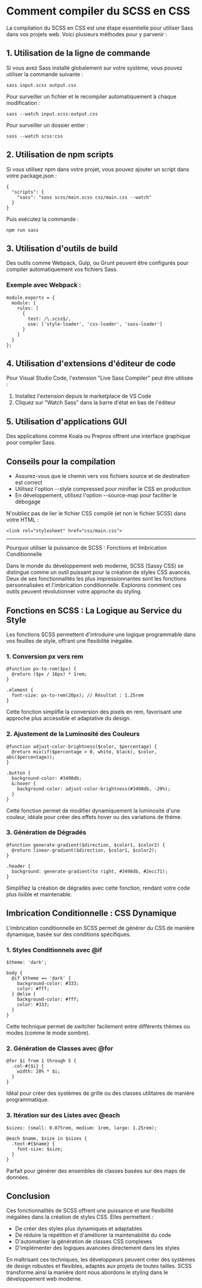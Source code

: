 # Comment compiler du SCSS en CSS

La compilation du SCSS en CSS est une étape essentielle pour utiliser Sass dans vos projets web. Voici plusieurs méthodes pour y parvenir :

## 1. Utilisation de la ligne de commande

Si vous avez Sass installé globalement sur votre système, vous pouvez utiliser la commande suivante :

```
sass input.scss output.css
```

Pour surveiller un fichier et le recompiler automatiquement à chaque modification :

```
sass --watch input.scss:output.css
```
Pour surveiller un dossier entier :

```
sass --watch scss:css
```

## 2. Utilisation de npm scripts

Si vous utilisez npm dans votre projet, vous pouvez ajouter un script dans votre package.json :

```
{
  "scripts": {
    "sass": "sass scss/main.scss css/main.css --watch"
  }
}
```

Puis exécutez la commande :

```
npm run sass
```

## 3. Utilisation d'outils de build

Des outils comme Webpack, Gulp, ou Grunt peuvent être configurés pour compiler automatiquement vos fichiers Sass.

### Exemple avec Webpack :

```
module.exports = {
  module: {
    rules: [
      {
        test: /\.scss$/,
        use: ['style-loader', 'css-loader', 'sass-loader']
      }
    ]
  }
};
```

## 4. Utilisation d'extensions d'éditeur de code

Pour Visual Studio Code, l'extension "Live Sass Compiler" peut être utilisée :

1. Installez l'extension depuis le marketplace de VS Code
2. Cliquez sur "Watch Sass" dans la barre d'état en bas de l'éditeur

## 5. Utilisation d'applications GUI

Des applications comme Koala ou Prepros offrent une interface graphique pour compiler Sass.

## Conseils pour la compilation

- Assurez-vous que le chemin vers vos fichiers source et de destination est correct
- Utilisez l'option --style compressed pour minifier le CSS en production
- En développement, utilisez l'option --source-map pour faciliter le débogage

N'oubliez pas de lier le fichier CSS compilé (et non le fichier SCSS) dans votre HTML :

```
<link rel="stylesheet" href="css/main.css">
```

-------------------------------------------------------------------------------------------------------------------------------------------------------------------------------------------------


Pourquoi utiliser la puissance de SCSS : Fonctions et Imbrication Conditionnelle

Dans le monde du développement web moderne, SCSS (Sassy CSS) se distingue comme un outil puissant pour la création de styles CSS avancés. Deux de ses fonctionnalités les plus impressionnantes sont les fonctions personnalisées et l'imbrication conditionnelle. Explorons comment ces outils peuvent révolutionner votre approche du styling.

## Fonctions en SCSS : La Logique au Service du Style

Les fonctions SCSS permettent d'introduire une logique programmable dans vos feuilles de style, offrant une flexibilité inégalée.

### 1. Conversion px vers rem

```
@function px-to-rem($px) {
  @return ($px / 16px) * 1rem;
}

.element {
  font-size: px-to-rem(20px); // Résultat : 1.25rem
}
```

Cette fonction simplifie la conversion des pixels en rem, favorisant une approche plus accessible et adaptative du design.

### 2. Ajustement de la Luminosité des Couleurs

```
@function adjust-color-brightness($color, $percentage) {
  @return mix(if($percentage > 0, white, black), $color, abs($percentage));
}

.button {
  background-color: #3498db;
  &:hover {
    background-color: adjust-color-brightness(#3498db, -20%);
  }
}
```

Cette fonction permet de modifier dynamiquement la luminosité d'une couleur, idéale pour créer des effets hover ou des variations de thème.

### 3. Génération de Dégradés

```
@function generate-gradient($direction, $color1, $color2) {
  @return linear-gradient($direction, $color1, $color2);
}

.header {
  background: generate-gradient(to right, #3498db, #2ecc71);
}
```

Simplifiez la création de dégradés avec cette fonction, rendant votre code plus lisible et maintenable.

## Imbrication Conditionnelle : CSS Dynamique

L'imbrication conditionnelle en SCSS permet de générer du CSS de manière dynamique, basée sur des conditions spécifiques.

### 1. Styles Conditionnels avec @if

```
$theme: 'dark';

body {
  @if $theme == 'dark' {
    background-color: #333;
    color: #fff;
  } @else {
    background-color: #fff;
    color: #333;
  }
}
```

Cette technique permet de switcher facilement entre différents thèmes ou modes (comme le mode sombre).

### 2. Génération de Classes avec @for

```
@for $i from 1 through 5 {
  .col-#{$i} {
    width: 20% * $i;
  }
}
```

Idéal pour créer des systèmes de grille ou des classes utilitaires de manière programmatique.

### 3. Itération sur des Listes avec @each

```
$sizes: (small: 0.875rem, medium: 1rem, large: 1.25rem);

@each $name, $size in $sizes {
  .text-#{$name} {
    font-size: $size;
  }
}
```

Parfait pour générer des ensembles de classes basées sur des maps de données.

## Conclusion

Ces fonctionnalités de SCSS offrent une puissance et une flexibilité inégalées dans la création de styles CSS. Elles permettent :

- De créer des styles plus dynamiques et adaptables
- De réduire la répétition et d'améliorer la maintenabilité du code
- D'automatiser la génération de classes CSS complexes
- D'implémenter des logiques avancées directement dans les styles

En maîtrisant ces techniques, les développeurs peuvent créer des systèmes de design robustes et flexibles, adaptés aux projets de toutes tailles. SCSS transforme ainsi la manière dont nous abordons le styling dans le développement web moderne.
